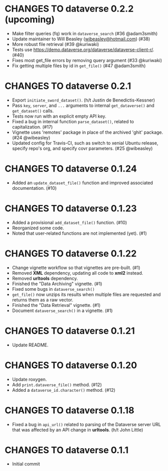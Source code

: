 # CHANGES TO dataverse 0.2.2 (upcoming)

* Make filter queries (fq) work in `dataverse_search` (#36 @adam3smith)
* Update maintainer to Will Beasley (wibeasley@hotmail.com) (#38)
* More robust file retrieval (#39 @kuriwaki)
* Tests use https://demo.dataverse.org/dataverse/dataverse-client-r/. (#40)
* Fixes most get_file errors by removing query argument (#33 @kuriwaki)
* Fix getting multiple files by id in `get_file()` (#47 @adam3smith)

# CHANGES TO dataverse 0.2.1

* Export `initiate_sword_dataset()`. (h/t Justin de Benedictis-Kessner)
* Pass `key`, `server`, and `...` arguments to internal `get_dataverse()` and `get_dataset()` calls.
* Tests now run with an explicit empty API key.
* Fixed a bug in internal function `parse_dataset()`, related to capitalization. (#17)
* Vignette uses 'remotes' package in place of the archived 'ghit' package. (#24 @wibeasley)
* Updated config for Travis-CI, such as switch to xenial Ubuntu release, specify repo's org, and specify covr parameters. (#25 @wibeasley)

# CHANGES TO dataverse 0.1.24

* Added an `update_dataset_file()` function and improved associated documentation. (#10)

# CHANGES TO dataverse 0.1.23

* Added a provisional `add_dataset_file()` function. (#10)
* Reorganized some code.
* Noted that user-related functions are not implemented (yet). (#1)

# CHANGES TO dataverse 0.1.22

* Change vignette workflow so that vignettes are pre-built. (#1)
* Removed **XML** dependency, updating all code to **xml2** instead.
* Removed **urltools** dependency.
* Finished the "Data Archiving" vignette. (#1)
* Fixed some bugs in `dataverse_search()`
* `get_file()` now unzips its results when multiple files are requested and returns them as a raw vector.
* Finished the "Data Retrieval" vignette. (#1)
* Document `dataverse_search()` in a vignette. (#1)

# CHANGES TO dataverse 0.1.21

* Update README.

# CHANGES TO dataverse 0.1.20

* Update roxygen.
* Add `print.dataverse_file()` method. (#12)
* Added a `dataverse_id.character()` method. (#12)

# CHANGES TO dataverse 0.1.18

* Fixed a bug in `api_url()` related to parsing of the Dataverse server URL that was affected by an API change in **urltools**. (h/t John Little)

# CHANGES TO dataverse 0.1.1

* Initial commit
